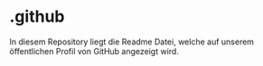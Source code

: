 # .github
In diesem Repository liegt die Readme Datei, welche auf unserem öffentlichen Profil von GitHub angezeigt wird.
